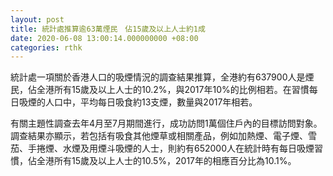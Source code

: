 ```yaml
---
layout: post
title: 統計處推算逾63萬煙民　佔15歲及以上人士約1成
date: 2020-06-08 13:00:14.000000000 +08:00
categories: rthk
---
```


統計處一項關於香港人口的吸煙情況的調查結果推算，全港約有637900人是煙民，佔全港所有15歲及以上人士的10.2%，與2017年10%的比例相若。在習慣每日吸煙的人口中，平均每日吸食約13支煙，數量與2017年相若。

有關主題性調查去年4月至7月期間進行，成功訪問1萬個住戶內的目標訪問對象。調查結果亦顯示，若包括有吸食其他煙草或相關產品，例如加熱煙、電子煙、雪茄、手捲煙、水煙及用煙斗吸煙的人士，則約有652000人在統計時有每日吸煙習慣，佔全港所有15歲及以上人士的10.5%，2017年的相應百分比為10.1%。
